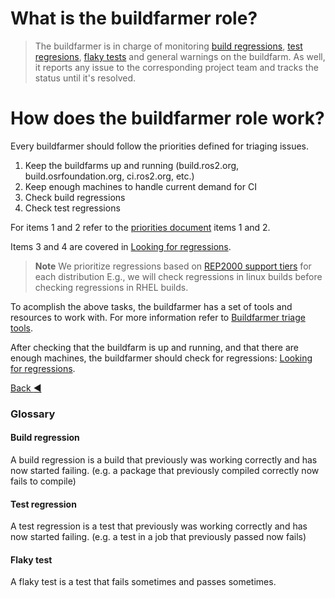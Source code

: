 # What is the buildfarmer role?

> The buildfarmer is in charge of monitoring [build regressions](#build-regression), [test regresions](#test-regression), [flaky tests](#flaky-test) and general warnings on the buildfarm. As well, it reports any issue to the corresponding project team and tracks the status until it's resolved.

# How does the buildfarmer role work?

Every buildfarmer should follow the priorities defined for triaging issues.

1. Keep the buildfarms up and running (build.ros2.org, build.osrfoundation.org, ci.ros2.org, etc.)
2. Keep enough machines to handle current demand for CI
3. Check build regressions 
4. Check test regressions

For items 1 and 2 refer to the [priorities document](../../docs/priorities.md#priorities) items 1 and 2.

Items 3 and 4 are covered in [Looking for regressions](./looking_for_regressions.md).

> **Note**
> We prioritize regressions based on [REP2000 support tiers](https://github.com/ros-infrastructure/rep/blob/master/rep-2000.rst#support-tiers) for each distribution
> E.g., we will check regressions in linux builds before checking regressions in RHEL builds.

To acomplish the above tasks, the buildfarmer has a set of tools and resources to work with. For more information refer to [Buildfarmer triage tools](./buildfarmer_triage_tools.md).

After checking that the buildfarm is up and running, and that there are enough machines, the buildfarmer should check for regressions:  [Looking for regressions](./looking_for_regressions.md).

[Back :arrow_backward: ](../index.md)


### Glossary

#### Build regression

A build regression is a build that previously was working correctly and has now started failing. (e.g. a package that previously compiled correctly now fails to compile)

#### Test regression

A test regression is a test that previously was working correctly and has now started failing. (e.g. a test in a job that previously passed now fails)

#### Flaky test

A flaky test is a test that fails sometimes and passes sometimes.
